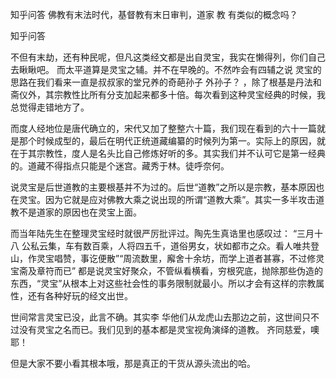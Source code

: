  
 知乎问答 佛教有末法时代，基督教有末日审判，道家 教 有类似的概念吗？ 
 
 
 
 
 
 知乎问答 
 
 

 

 不但有末劫，还有种民呢，但凡这类经文都是出自灵宝，我实在懒得列，你们自己去瞅瞅吧。 而太平道算是灵宝之辅。并不在早晚的。不然咋会有四辅之说 灵宝的思路在我们看来一直是叔叔家的堂兄养的奇葩孙子 外孙子？ ，除了根基是丹法和斋仪外，其宗教性比所有分支加起来都多十倍。每次看到这种灵宝经典的时候，我总觉得走错地方了。 

 

 而度人经地位是唐代确立的，宋代又加了整整六十篇，我们现在看到的六十一篇就是那个时候成型的，最后在明代正统道藏编纂的时候列为第一。实际上的原因，就在于其宗教性，度人是名头比自己修炼好听的多。其实我们并不认可它是第一经典的。道藏不得指点只能是个迷宫。藏秀于林。徒呼奈何。

 

 说灵宝是后世道教的主要根基并不为过的。后世“道教”之所以是宗教，基本原因也在灵宝。因为它就是应对佛教大乘之说出现的所谓“道教大乘”。其实一多半攻击道教不是道家的原因也在灵宝上面。

 

 而当年陆先生在整理灵宝经时就很严厉批评过。陶先生真诰里也感叹过： “三月十八 公私云集，车有数百乘，人将四五千，道俗男女，状如都市之众。看人唯共登山，作灵宝唱赞，事讫便散”“周流数里，廨舍十余坊，而学上道者甚寡，不过修灵宝斋及章符而已” 都是说灵宝好聚众，不管纵看横看，穷根究底，抛除那些伪造的东西，“灵宝”从根本上对这些社会性的事务限制就最小。所以才会有这样的宗教属性，还有各种好玩的经文出世。

 

 世间常言灵宝已没，此言不确。其实李 华他们从龙虎山去那边之前，这世间只不过没有灵宝之名而已。我们见到的基本都是灵宝视角演绎的道教。 齐同慈爱，噢耶！

 

 但是大家不要小看其根本哦，那是真正的干货从源头流出的哈。 